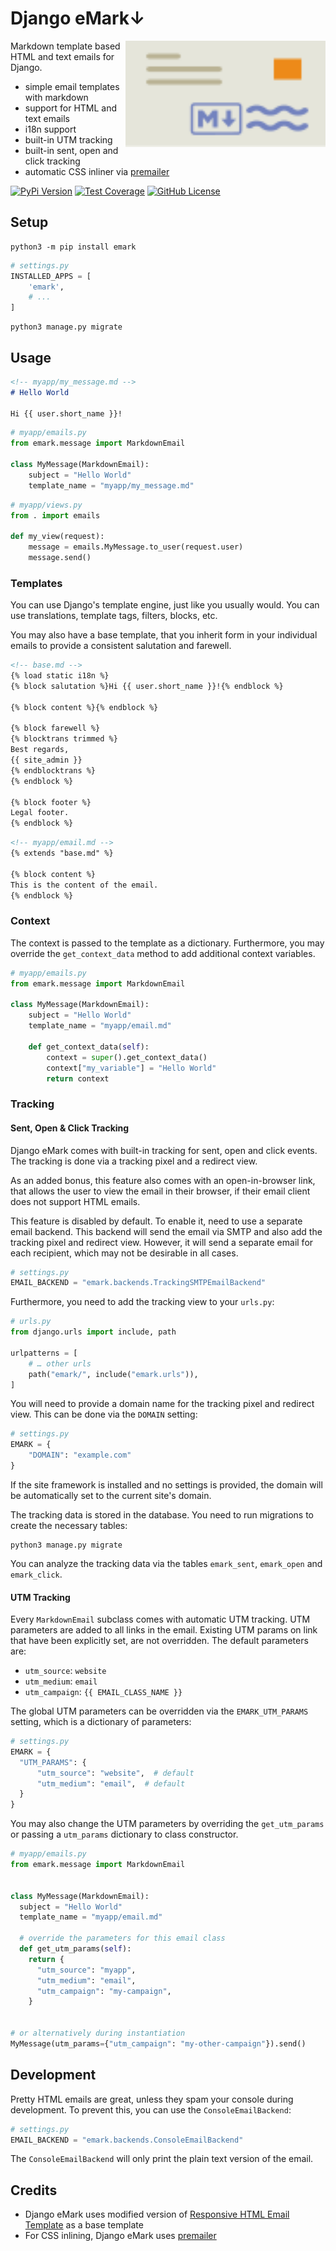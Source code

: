 # Django eMark↓

<img alt="emark logo: envelope with markdown stamp" src="https://raw.githubusercontent.com/voiio/emark/main/emark-logo.svg" width="320" height="170" align="right">

Markdown template based HTML and text emails for Django.

* simple email templates with markdown
* support for HTML and text emails
* i18n support
* built-in UTM tracking
* built-in sent, open and click tracking
* automatic CSS inliner via [premailer](https://github.com/peterbe/premailer/)

[![PyPi Version](https://img.shields.io/pypi/v/emark.svg)](https://pypi.python.org/pypi/emark/)
[![Test Coverage](https://codecov.io/gh/voiio/emark/branch/main/graph/badge.svg)](https://codecov.io/gh/voiio/emark)
[![GitHub License](https://img.shields.io/github/license/voiio/emark)](https://raw.githubusercontent.com/voiio/emark/master/LICENSE)

## Setup

```ShellSession
python3 -m pip install emark
```

```python
# settings.py
INSTALLED_APPS = [
    'emark',
    # ...
]
```

```ShellSession
python3 manage.py migrate
```

## Usage

```markdown
<!-- myapp/my_message.md -->
# Hello World

Hi {{ user.short_name }}!
```

```python
# myapp/emails.py
from emark.message import MarkdownEmail

class MyMessage(MarkdownEmail):
    subject = "Hello World"
    template_name = "myapp/my_message.md"
```

```python
# myapp/views.py
from . import emails

def my_view(request):
    message = emails.MyMessage.to_user(request.user)
    message.send()
```

### Templates

You can use Django's template engine, just like you usually would.
You can use translations, template tags, filters, blocks, etc.

You may also have a base template, that you inherit form in your individual
emails to provide a consistent salutation and farewell.

```markdown
<!-- base.md -->
{% load static i18n %}
{% block salutation %}Hi {{ user.short_name }}!{% endblock %}

{% block content %}{% endblock %}

{% block farewell %}
{% blocktrans trimmed %}
Best regards,
{{ site_admin }}
{% endblocktrans %}
{% endblock %}

{% block footer %}
Legal footer.
{% endblock %}
```

```markdown
<!-- myapp/email.md -->
{% extends "base.md" %}

{% block content %}
This is the content of the email.
{% endblock %}
```

### Context

The context is passed to the template as a dictionary. Furthermore, you may
override the `get_context_data` method to add additional context variables.

```python
# myapp/emails.py
from emark.message import MarkdownEmail

class MyMessage(MarkdownEmail):
    subject = "Hello World"
    template_name = "myapp/email.md"

    def get_context_data(self):
        context = super().get_context_data()
        context["my_variable"] = "Hello World"
        return context
```

### Tracking

#### Sent, Open & Click Tracking

Django eMark comes with built-in tracking for sent, open and click events.
The tracking is done via a tracking pixel and a redirect view.

As an added bonus, this feature also comes with an open-in-browser link, that
allows the user to view the email in their browser, if their email client does
not support HTML emails.

This feature is disabled by default. To enable it, need to use a separate email
backend. This backend will send the email via SMTP and also add the tracking
pixel and redirect view. However, it will send a separate email for each
recipient, which may not be desirable in all cases.

```python
# settings.py
EMAIL_BACKEND = "emark.backends.TrackingSMTPEmailBackend"
```

Furthermore, you need to add the tracking view to your `urls.py`:

```python
# urls.py
from django.urls import include, path

urlpatterns = [
    # … other urls
    path("emark/", include("emark.urls")),
]
```

You will need to provide a domain name for the tracking pixel and redirect view.
This can be done via the `DOMAIN` setting:

```python
# settings.py
EMARK = {
    "DOMAIN": "example.com"
}
```

If the site framework is installed and no settings is provided,
the domain will be automatically set to the current site's domain.

The tracking data is stored in the database. You need to run migrations to
create the necessary tables:

```ShellSession
python3 manage.py migrate
```

You can analyze the tracking data via the tables `emark_sent`, `emark_open` and
`emark_click`.

#### UTM Tracking

Every `MarkdownEmail` subclass comes with automatic UTM tracking.
UTM parameters are added to all links in the email. Existing UTM params on link
that have been explicitly set, are not overridden. The default parameters are:

* `utm_source`: `website`
* `utm_medium`: `email`
* `utm_campaign`: `{{ EMAIL_CLASS_NAME }}`

The global UTM parameters can be overridden via the `EMARK_UTM_PARAMS` setting,
which is a dictionary of parameters:

```python
# settings.py
EMARK = {
  "UTM_PARAMS": {
      "utm_source": "website",  # default
      "utm_medium": "email",  # default
  }
}
```

You may also change the UTM parameters by overriding the `get_utm_params`
or passing a `utm_params` dictionary to class constructor.

```python
# myapp/emails.py
from emark.message import MarkdownEmail


class MyMessage(MarkdownEmail):
  subject = "Hello World"
  template_name = "myapp/email.md"

  # override the parameters for this email class
  def get_utm_params(self):
    return {
      "utm_source": "myapp",
      "utm_medium": "email",
      "utm_campaign": "my-campaign",
    }


# or alternatively during instantiation
MyMessage(utm_params={"utm_campaign": "my-other-campaign"}).send()
```

## Development

Pretty HTML emails are great, unless they spam your console during development.
To prevent this, you can use the `ConsoleEmailBackend`:

```python
# settings.py
EMAIL_BACKEND = "emark.backends.ConsoleEmailBackend"
```

The `ConsoleEmailBackend` will only print the plain text version of the email.

## Credits

- Django eMark uses modified version of [Responsive HTML Email Template](https://github.com/leemunroe/responsive-html-email-template/) as a base template
- For CSS inlining, Django eMark uses [premailer](https://github.com/peterbe/premailer/)
